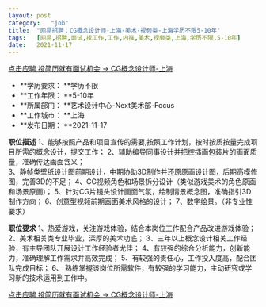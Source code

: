 ```yaml
---
layout:	post
category:	"job"
title:	"网易招聘：CG概念设计师-上海-美术-视频类-上海学历不限5-10年"
tags:	[网易,招聘,面试,找工作,工作,内推,美术,视频类,上海,学历不限,5-10年]
date:	2021-11-17
---
```


[点击应聘 投简历就有面试机会 -> CG概念设计师-上海](http://mobile.bole.netease.com/bole/boleDetail?id=31838&employeeId=346f03c3cda5f04c&key=all)



- **学历要求： **学历不限
- **工作年限： **5-10年
- **所属部门： **艺术设计中心-Next美术部-Focus
- **工作城市： **上海
- **发布日期： **2021-11-17



**职位描述**
1、能够按照产品和项目宣传的需要,按照工作计划，按时按质按量完成项目所需的概念设计，提交工作；
2、辅助编导同事设计并把控插画包装片的画面质量，准确传达画面含义；                                                                                       
3、静帧类壁纸设计图前期设计，中期协助3D制作并还原原画设计图，后期高模修图，完善3D的不足；
4、CG视频角色和场景拆分设计（类似游戏美术的角色原画和场景原画)；
5、针对CG片镜头设计画面气氛，绘制情景概念图，准确指引3D制作方向；
6、创意型视频前期画面美术风格的设计；
7、数字绘景。（非专业性要求）




**职位要求**
1、热爱游戏，关注游戏体验，结合本岗位工作配合产品改进游戏体验；
2、美术相关类专业毕业，深厚的美术功底；
3、三年以上概念设计相关工作经验，有主导团队开展设计工作经验者尤佳；
4、有较强的综合分析能力，创新能力，准确理解工作需求并高效完成；
5、有较强的责任心，工作投入度高，配合团队完成目标；
6、 熟练掌握该岗位所需软件，有较强的学习能力，主动研究或学习新的技术运用到工作中。



[点击应聘 投简历就有面试机会 -> CG概念设计师-上海](http://mobile.bole.netease.com/bole/boleDetail?id=31838&employeeId=346f03c3cda5f04c&key=all)